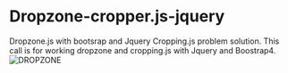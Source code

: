 # Dropzone-cropper.js-jquery
Dropzone.js with bootsrap and Jquery Cropping.js problem solution.
This call is for working dropzone and cropping.js with Jquery and Boostrap4.
![DROPZONE](https://drive.google.com/file/d/1BnY7TMnT62SSZSMlsb6nu8yTK2P7CjjZ/view?usp=sharing)

